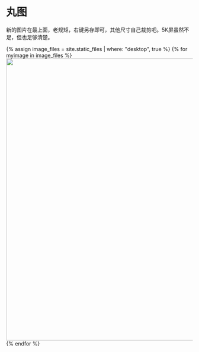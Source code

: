 # 丸图


新的图片在最上面，老规矩，右键另存即可，其他尺寸自己裁剪吧。5K屏虽然不足，但也足够清楚。

{% assign image_files = site.static_files | where: "desktop", true %}
{% for myimage in image_files %}
<a href="{{ myimage.path }}" target="_blank"><img src="{{ myimage.path }}" width="760"></a>
{% endfor %}


